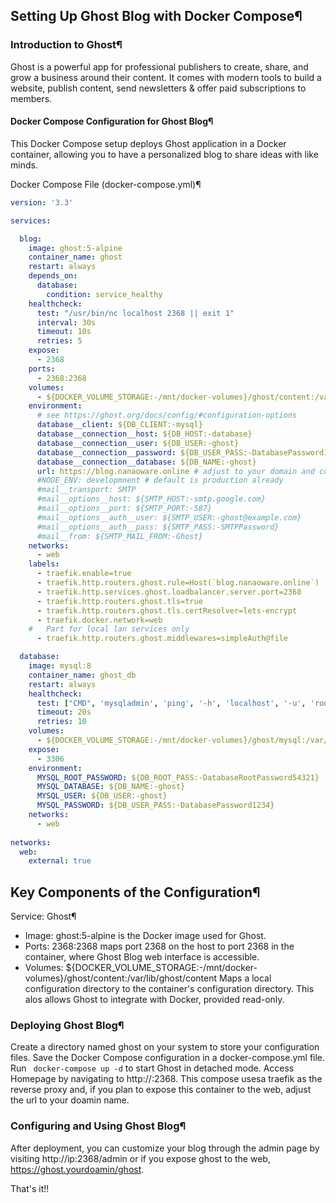 ## Setting Up Ghost Blog with Docker Compose¶

### Introduction to Ghost¶

Ghost is a powerful app for professional publishers to create, share, and grow a business around their content. It comes with modern tools to build a website, publish content, send newsletters & offer paid subscriptions to members.

#### Docker Compose Configuration for Ghost Blog¶

This Docker Compose setup deploys Ghost application in a Docker container, allowing you to have a personalized blog to share ideas with like minds.

Docker Compose File (docker-compose.yml)¶

```yaml
version: '3.3'

services:

  blog:
    image: ghost:5-alpine
    container_name: ghost
    restart: always
    depends_on:
      database:
        condition: service_healthy
    healthcheck:
      test: "/usr/bin/nc localhost 2368 || exit 1"
      interval: 30s
      timeout: 10s
      retries: 5        
    expose:
      - 2368
    ports:
      - 2368:2368
    volumes:
      - ${DOCKER_VOLUME_STORAGE:-/mnt/docker-volumes}/ghost/content:/var/lib/ghost/content
    environment:
      # see https://ghost.org/docs/config/#configuration-options
      database__client: ${DB_CLIENT:-mysql}
      database__connection__host: ${DB_HOST:-database}
      database__connection__user: ${DB_USER:-ghost}
      database__connection__password: ${DB_USER_PASS:-DatabasePassword1234}
      database__connection__database: ${DB_NAME:-ghost}
      url: https://blog.nanaoware.online # adjust to your domain and correct protocol handler + port
      #NODE_ENV: developmnent # default is production already
      #mail__transport: SMTP
      #mail__options__host: ${SMTP_HOST:-smtp.google.com}
      #mail__options__port: ${SMTP_PORT:-587}
      #mail__options__auth__user: ${SMTP_USER:-ghost@example.com}
      #mail__options__auth__pass: ${SMTP_PASS:-SMTPPassword}
      #mail__from: ${SMTP_MAIL_FROM:-Ghost}
    networks:
      - web
    labels:
      - traefik.enable=true
      - traefik.http.routers.ghost.rule=Host(`blog.nanaoware.online`)
      - traefik.http.services.ghost.loadbalancer.server.port=2368
      - traefik.http.routers.ghost.tls=true
      - traefik.http.routers.ghost.tls.certResolver=lets-encrypt
      - traefik.docker.network=web
    #   Part for local lan services only
      - traefik.http.routers.ghost.middlewares=simpleAuth@file

  database:
    image: mysql:8
    container_name: ghost_db
    restart: always
    healthcheck:
      test: ["CMD", 'mysqladmin', 'ping', '-h', 'localhost', '-u', 'root', '-p$$DB_ROOT_PASS' ]
      timeout: 20s
      retries: 10
    volumes:
      - ${DOCKER_VOLUME_STORAGE:-/mnt/docker-volumes}/ghost/mysql:/var/lib/mysql
    expose:
      - 3306
    environment:
      MYSQL_ROOT_PASSWORD: ${DB_ROOT_PASS:-DatabaseRootPassword54321}
      MYSQL_DATABASE: ${DB_NAME:-ghost}
      MYSQL_USER: ${DB_USER:-ghost}
      MYSQL_PASSWORD: ${DB_USER_PASS:-DatabasePassword1234}
    networks:
      - web
    
networks:
  web:
    external: true
```

##  Key Components of the Configuration¶

Service: Ghost¶

* Image: ghost:5-alpine is the Docker image used for Ghost.
* Ports:
2368:2368 maps port 2368 on the host to port 2368 in the container, where Ghost Blog web interface is accessible.
* Volumes:
${DOCKER_VOLUME_STORAGE:-/mnt/docker-volumes}/ghost/content:/var/lib/ghost/content Maps a local configuration directory to the container's configuration directory.
This alos allows Ghost to integrate with Docker, provided read-only.

### Deploying Ghost Blog¶

Create a directory named ghost on your system to store your configuration files.
Save the Docker Compose configuration in a docker-compose.yml file.
Run ``` docker-compose up -d``` to start Ghost in detached mode.
Access Homepage by navigating to http://<host-ip>:2368. This compose usesa traefik as the reverse proxy and, if you plan to expose this container to the web, adjust the url to your doamin name. 

### Configuring and Using Ghost Blog¶

After deployment, you can customize your blog through the admin page by visiting http://ip:2368/admin or if you expose ghost to the web, https://ghost.yourdoamin/ghost.

That's it!!

